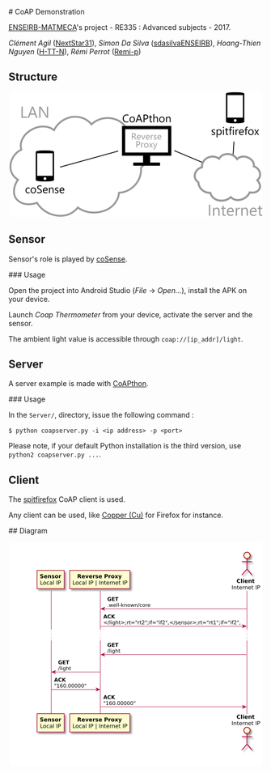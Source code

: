 # CoAP Demonstration

[ENSEIRB-MATMECA](http://enseirb-matmeca.bordeaux-inp.fr/en)'s project - RE335 : Advanced subjects - 2017.

*Clément Agil* ([NextStar31](https://github.com/NextStar31)), *Simon Da Silva* ([sdasilvaENSEIRB](https://github.com/sdasilvaENSEIRB)), *Hoang-Thien Nguyen* ([H-TT-N](https://github.com/H-TT-N)), *Rémi Perrot* ([Remi-p](https://github.com/Remi-p))

## Structure

<p align="center"><img alt="Structure picture" src="Course/Documents/Structure.png"/></p>

## Sensor

Sensor's role is played by [coSense](https://github.com/okleine/coSense).

### Usage

Open the project into Android Studio (*File* -> *Open...*), install the APK on your device.

Launch *Coap Thermometer* from your device, activate the server and the sensor.

The ambient light value is accessible through `coap://[ip_addr]/light`.

## Server

A server example is made with [CoAPthon](https://github.com/Tanganelli/CoAPthon).

### Usage

In the `Server/`, directory, issue the following command :
```
$ python coapserver.py -i <ip address> -p <port>
```

Please note, if your default Python installation is the third version, use `python2 coapserver.py ...`.

## Client

The [spitfirefox](https://github.com/okleine/spitfirefox) CoAP client is used.

Any client can be used, like [Copper (Cu)](https://addons.mozilla.org/en-US/firefox/addon/copper-270430/) for Firefox for instance.

## Diagram

<p align="center"><img alt="Diagram picture" src="Course/Documents/Exchange.png"/></p>
